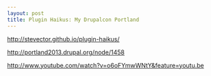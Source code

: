 ```yaml
--- 
layout: post
title: Plugin Haikus: My Drupalcon Portland 
---
```


http://stevector.github.io/plugin-haikus/

http://portland2013.drupal.org/node/1458

http://www.youtube.com/watch?v=o6oFYmwWNtY&feature=youtu.be


